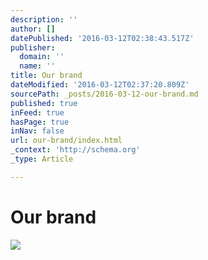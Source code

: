 ```yaml
---
description: ''
author: []
datePublished: '2016-03-12T02:38:43.517Z'
publisher:
  domain: ''
  name: ''
title: Our brand
dateModified: '2016-03-12T02:37:20.809Z'
sourcePath: _posts/2016-03-12-our-brand.md
published: true
inFeed: true
hasPage: true
inNav: false
url: our-brand/index.html
_context: 'http://schema.org'
_type: Article

---
```

# Our brand
![](https://the-grid-user-content.s3-us-west-2.amazonaws.com/01350b17-5268-42fc-97fc-9860dd5ccb9f.png)